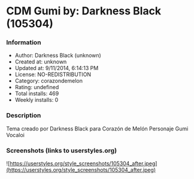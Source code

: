 # CDM Gumi by: Darkness Black (105304)

### Information
- Author: Darkness Black (unknown)
- Created at: unknown
- Updated at: 9/11/2014, 6:14:13 PM
- License: NO-REDISTRIBUTION
- Category: corazondemelon
- Rating: undefined
- Total installs: 469
- Weekly installs: 0


### Description
Tema creado por Darkness Black para Corazón de Melón
Personaje Gumi Vocaloi


### Screenshots (links to userstyles.org)
![https://userstyles.org/style_screenshots/105304_after.jpeg](https://userstyles.org/style_screenshots/105304_after.jpeg)



